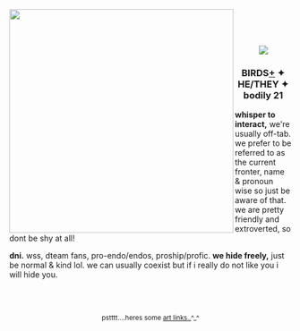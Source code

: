 <img src="https://file.garden/aA_22xfQFxGH1wX1/YESSSSSSSSSSSSSS.gif" align="left" style="width: 400px;">
<br><br><br>
<p align="center">
<img src="https://file.garden/aA_22xfQFxGH1wX1/image_2025-04-28_175508117.png">
<h3 align="center">BIRDS<a href="https://pronouns.cc/@birdcage">+</a> ✦ HE/THEY ✦ bodily 21</h3>

<p><b>whisper to interact,</b> we're usually off-tab. we prefer to be referred to as the current fronter, name & pronoun wise so just be aware of that. we are pretty friendly and extroverted, so dont be shy at all!
</p>
  
<p><b>dni.</b> wss, dteam fans, pro-endo/endos, proship/profic. <b> we hide freely,</b> just be normal & kind lol. we can usually coexist but if i really do not like you i will hide you.</p>
<br><br>
<p align="center"><sub>pstttt....heres some <a href="https://linktr.ee/dvckypond">art links..</a>^_^</sub></p>
